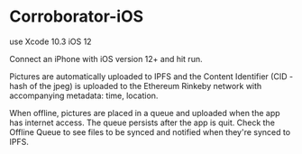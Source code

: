 # Corroborator-iOS

use Xcode 10.3
iOS 12

Connect an iPhone with iOS version 12+ and hit run.

Pictures are automatically uploaded to IPFS and the Content Identifier (CID - hash of the jpeg) is uploaded to the Ethereum Rinkeby network with accompanying metadata: time, location.

When offline, pictures are placed in a queue and uploaded when the app has internet access. The queue persists after the app is quit. Check the Offline Queue to see files to be synced and notified when they're synced to IPFS. 
